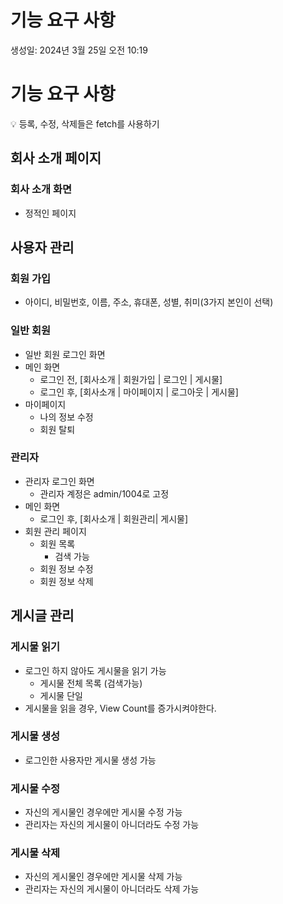 # 기능 요구 사항

생성일: 2024년 3월 25일 오전 10:19

# 기능 요구 사항

<aside>
💡 등록, 수정, 삭제들은 fetch를 사용하기

</aside>

## 회사 소개 페이지

### 회사 소개 화면

- 정적인 페이지

## 사용자 관리

### 회원 가입

- 아이디, 비밀번호, 이름, 주소, 휴대폰, 성별, 취미(3가지 본인이 선택)

### 일반 회원

- 일반 회원 로그인 화면
- 메인 화면
    - 로그인 전, [회사소개 | 회원가입 | 로그인 | 게시물]
    - 로그인 후, [회사소개 | 마이페이지 | 로그아웃 | 게시물]
- 마이페이지
    - 나의 정보 수정
    - 회원 탈퇴

### 관리자

- 관리자 로그인 화면
    - 관리자 계정은 admin/1004로 고정
- 메인 화면
    - 로그인 후, [회사소개 | 회원관리| 게시물]
- 회원 관리 페이지
    - 회원 목록
        - 검색 가능
    - 회원 정보 수정
    - 회원 정보 삭제

## 게시글 관리

### 게시물 읽기

- 로그인 하지 않아도 게시물을 읽기 가능
    - 게시물 전체 목록 (검색가능)
    - 게시물 단일
- 게시물을 읽을 경우, View Count를 증가시켜야한다.

### 게시물 생성

- 로그인한 사용자만 게시물 생성 가능

### 게시물 수정

- 자신의 게시물인 경우에만 게시물 수정 가능
- 관리자는 자신의 게시물이 아니더라도 수정 가능

### 게시물 삭제

- 자신의 게시물인 경우에만 게시물 삭제 가능
- 관리자는 자신의 게시물이 아니더라도 삭제 가능